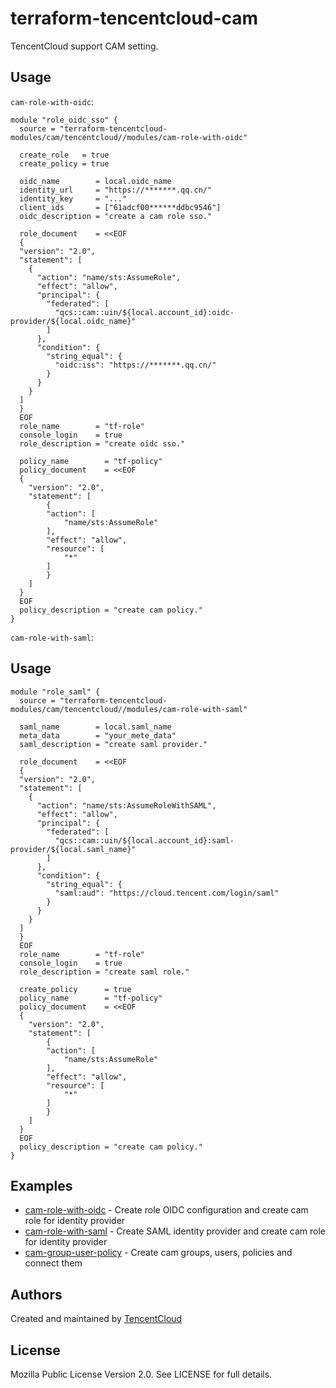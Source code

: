 # terraform-tencentcloud-cam

TencentCloud support CAM setting.

## Usage

`cam-role-with-oidc`:

```hcl
module "role_oidc_sso" {
  source = "terraform-tencentcloud-modules/cam/tencentcloud//modules/cam-role-with-oidc"

  create_role   = true
  create_policy = true

  oidc_name        = local.oidc_name
  identity_url     = "https://*******.qq.cn/"
  identity_key     = "..."
  client_ids       = ["61adcf00******ddbc9546"]
  oidc_description = "create a cam role sso."

  role_document    = <<EOF
  {
  "version": "2.0",
  "statement": [
    {
      "action": "name/sts:AssumeRole",
      "effect": "allow",
      "principal": {
        "federated": [
          "qcs::cam::uin/${local.account_id}:oidc-provider/${local.oidc_name}"
        ]
      },
      "condition": {
        "string_equal": {
          "oidc:iss": "https://*******.qq.cn/"
        }
      }
    }
  ]
  }
  EOF
  role_name        = "tf-role"
  console_login    = true
  role_description = "create oidc sso."

  policy_name        = "tf-policy"
  policy_document    = <<EOF
  {
    "version": "2.0",
    "statement": [
        {
        "action": [
            "name/sts:AssumeRole"
        ],
        "effect": "allow",
        "resource": [
            "*"
        ]
        }
    ]
  }
  EOF
  policy_description = "create cam policy."
}
```

`cam-role-with-saml`:

## Usage

```hcl
module "role_saml" {
  source = "terraform-tencentcloud-modules/cam/tencentcloud//modules/cam-role-with-saml"

  saml_name        = local.saml_name
  meta_data        = "your_mete_data"
  saml_description = "create saml provider."

  role_document    = <<EOF
  {
  "version": "2.0",
  "statement": [
    {
      "action": "name/sts:AssumeRoleWithSAML",
      "effect": "allow",
      "principal": {
        "federated": [
          "qcs::cam::uin/${local.account_id}:saml-provider/${local.saml_name}"
        ]
      },
      "condition": {
        "string_equal": {
          "saml:aud": "https://cloud.tencent.com/login/saml"
        }
      }
    }
  ]
  }
  EOF
  role_name        = "tf-role"
  console_login    = true
  role_description = "create saml role."

  create_policy      = true
  policy_name        = "tf-policy"
  policy_document    = <<EOF
  {
    "version": "2.0",
    "statement": [
        {
        "action": [
            "name/sts:AssumeRole"
        ],
        "effect": "allow",
        "resource": [
            "*"
        ]
        }
    ]
  }
  EOF
  policy_description = "create cam policy."
}
```

## Examples

- [cam-role-with-oidc](https://github.com/terraform-tencentcloud-modules/terraform-tencentcloud-cam/tree/main/examples/cam-role-with-oidc) - Create role OIDC configuration and create cam role for identity provider
- [cam-role-with-saml](https://github.com/terraform-tencentcloud-modules/terraform-tencentcloud-cam/tree/main/examples/cam-role-with-saml) - Create SAML identity provider and create cam role for identity provider
- [cam-group-user-policy](https://github.com/terraform-tencentcloud-modules/terraform-tencentcloud-cam/tree/main/examples/cam-group-user-policy) - Create cam groups, users, policies and connect them

## Authors

Created and maintained by [TencentCloud](https://github.com/terraform-tencentcloud-modules/terraform-tencentcloud-vpc)

## License

Mozilla Public License Version 2.0. See LICENSE for full details.
